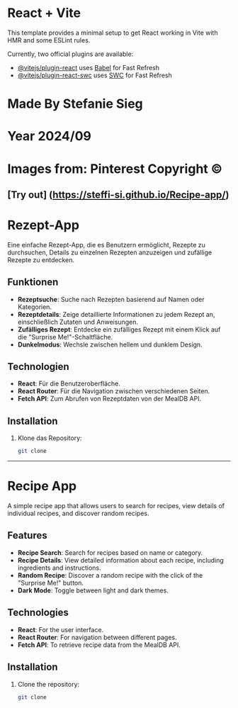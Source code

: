 # React + Vite

This template provides a minimal setup to get React working in Vite with HMR and some ESLint rules.

Currently, two official plugins are available:

- [@vitejs/plugin-react](https://github.com/vitejs/vite-plugin-react/blob/main/packages/plugin-react/README.md) uses [Babel](https://babeljs.io/) for Fast Refresh
- [@vitejs/plugin-react-swc](https://github.com/vitejs/vite-plugin-react-swc) uses [SWC](https://swc.rs/) for Fast Refresh

# Made By Stefanie Sieg
# Year 2024/09
# Images from: Pinterest Copyright ©

## [Try out] (https://steffi-si.github.io/Recipe-app/)

# Rezept-App
Eine einfache Rezept-App, die es Benutzern ermöglicht, Rezepte zu durchsuchen, Details zu einzelnen Rezepten anzuzeigen und zufällige Rezepte zu entdecken.
## Funktionen
- **Rezeptsuche**: Suche nach Rezepten basierend auf Namen oder Kategorien.
- **Rezeptdetails**: Zeige detaillierte Informationen zu jedem Rezept an, einschließlich Zutaten und Anweisungen.
- **Zufälliges Rezept**: Entdecke ein zufälliges Rezept mit einem Klick auf die "Surprise Me!"-Schaltfläche.
- **Dunkelmodus**: Wechsle zwischen hellem und dunklem Design.
## Technologien
- **React**: Für die Benutzeroberfläche.
- **React Router**: Für die Navigation zwischen verschiedenen Seiten.
- **Fetch API**: Zum Abrufen von Rezeptdaten von der MealDB API.
## Installation
1. Klone das Repository:
   ```bash
   git clone
   
--------------------------------
   
# Recipe App
A simple recipe app that allows users to search for recipes, view details of individual recipes, and discover random recipes.
## Features
- **Recipe Search**: Search for recipes based on name or category.
- **Recipe Details**: View detailed information about each recipe, including ingredients and instructions.
- **Random Recipe**: Discover a random recipe with the click of the "Surprise Me!" button.
- **Dark Mode**: Toggle between light and dark themes.
## Technologies
- **React**: For the user interface.
- **React Router**: For navigation between different pages.
- **Fetch API**: To retrieve recipe data from the MealDB API.
## Installation
1. Clone the repository:
   ```bash
   git clone
